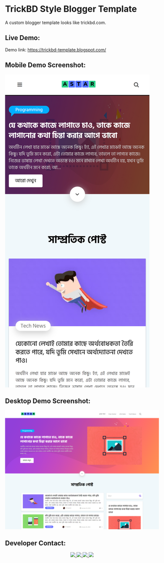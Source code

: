 # TrickBD Style Blogger Template
A custom blogger template looks like trickbd.com.
## Live Demo:
Demo link: https://trickbd-template.blogspot.com/
## Mobile Demo Screenshot:
![Mobile Demo](https://raw.githubusercontent.com/alsayeedar/trickbd-blogger-template/main/Screenshots/Demo_iPhone-13-Pro-Max.png "Mobile Demo")
## Desktop Demo Screenshot:
![Desktop Demo](https://raw.githubusercontent.com/alsayeedar/trickbd-blogger-template/main/Screenshots/Demo_Laptop.png "Desktop Demo")
## Developer Contact:
<div style="text-align: center; place-items: center;">
    <a href="https://www.facebook.com/AlSayeedOfficial">
        <img src="https://img.shields.io/badge/Facebook-1877F2?style=for-the-badge&logo=facebook&logoColor=white">
    </a>
    <a href="https://www.instagram.com/AlSayeedAR">
        <img src="https://img.shields.io/badge/Instagram-E4405F?style=for-the-badge&logo=instagram&logoColor=white">
    </a>
    <a href="https://t.me/AlSayeedAR">
        <img src="https://img.shields.io/badge/Telegram-2CA5E0?style=for-the-badge&logo=telegram&logoColor=white">
    </a>
    <a href="https://wa.me/8801868188006">
        <img src="https://img.shields.io/badge/WhatsApp-25D366?style=for-the-badge&logo=whatsapp&logoColor=white">
    </a>
</div>
